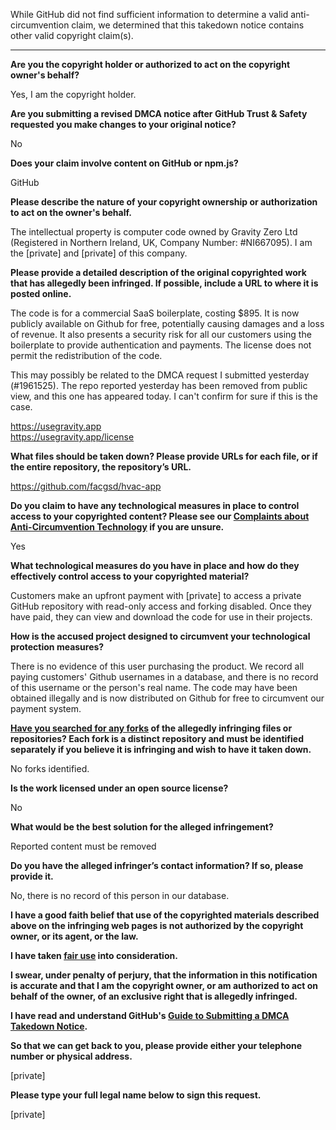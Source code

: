 While GitHub did not find sufficient information to determine a valid anti-circumvention claim, we determined that this takedown notice contains other valid copyright claim(s).

---

**Are you the copyright holder or authorized to act on the copyright owner's behalf?**

Yes, I am the copyright holder.

**Are you submitting a revised DMCA notice after GitHub Trust & Safety requested you make changes to your original notice?**

No

**Does your claim involve content on GitHub or npm.js?**

GitHub

**Please describe the nature of your copyright ownership or authorization to act on the owner's behalf.**

The intellectual property is computer code owned by Gravity Zero Ltd (Registered in Northern Ireland, UK, Company Number: #NI667095). I am the [private] and [private] of this company.

**Please provide a detailed description of the original copyrighted work that has allegedly been infringed. If possible, include a URL to where it is posted online.**

The code is for a commercial SaaS boilerplate, costing $895. It is now publicly available on Github for free, potentially causing damages and a loss of revenue. It also presents a security risk for all our customers using the boilerplate to provide authentication and payments. The license does not permit the redistribution of the code.

This may possibly be related to the DMCA request I submitted yesterday (#1961525). The repo reported yesterday has been removed from public view, and this one has appeared today. I can't confirm for sure if this is the case.

https://usegravity.app  
https://usegravity.app/license

**What files should be taken down? Please provide URLs for each file, or if the entire repository, the repository’s URL.**

https://github.com/facgsd/hvac-app

**Do you claim to have any technological measures in place to control access to your copyrighted content? Please see our <a href="https://docs.github.com/articles/guide-to-submitting-a-dmca-takedown-notice#complaints-about-anti-circumvention-technology">Complaints about Anti-Circumvention Technology</a> if you are unsure.**

Yes

**What technological measures do you have in place and how do they effectively control access to your copyrighted material?**

Customers make an upfront payment with [private]  to access a private GitHub repository with read-only access and forking disabled. Once they have paid, they can view and download the code for use in their projects.

**How is the accused project designed to circumvent your technological protection measures?**

There is no evidence of this user purchasing the product. We record all paying customers' Github usernames in a database, and there is no record of this username or the person's real name. The code may have been obtained illegally and is now distributed on Github for free to circumvent our payment system.

**<a href="https://docs.github.com/articles/dmca-takedown-policy#b-what-about-forks-or-whats-a-fork">Have you searched for any forks</a> of the allegedly infringing files or repositories? Each fork is a distinct repository and must be identified separately if you believe it is infringing and wish to have it taken down.**

No forks identified.

**Is the work licensed under an open source license?**

No

**What would be the best solution for the alleged infringement?**

Reported content must be removed

**Do you have the alleged infringer’s contact information? If so, please provide it.**

No, there is no record of this person in our database.

**I have a good faith belief that use of the copyrighted materials described above on the infringing web pages is not authorized by the copyright owner, or its agent, or the law.**

**I have taken <a href="https://www.lumendatabase.org/topics/22">fair use</a> into consideration.**

**I swear, under penalty of perjury, that the information in this notification is accurate and that I am the copyright owner, or am authorized to act on behalf of the owner, of an exclusive right that is allegedly infringed.**

**I have read and understand GitHub's <a href="https://docs.github.com/articles/guide-to-submitting-a-dmca-takedown-notice/">Guide to Submitting a DMCA Takedown Notice</a>.**

**So that we can get back to you, please provide either your telephone number or physical address.**

[private]

**Please type your full legal name below to sign this request.**

[private]
